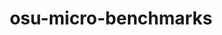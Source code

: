 ---
title: "osu-micro-benchmarks"
layout: cache
categories: [package, develop-2024-04-21]
meta: {"versions": ["7.3"], "compilers": ["gcc@=7.3.1"], "oss": ["amzn2"], "platforms": ["linux"], "targets": ["aarch64", "neoverse_n1"], "stacks": ["aws-isc-aarch64", "root"], "num_specs": 2, "num_specs_by_stack": {"aws-isc-aarch64": 2, "root": 2}}
spec_details: [{"hash": "sxwj4gjwe5jgugv2nkyi3fc3lz6o4rwc", "compiler": "gcc@=7.3.1", "versions": ["7.3"], "os": "amzn2", "platform": "linux", "target": "neoverse_n1", "variants": ["build_system=autotools", "~cuda", "~graphing", "~papi", "~rocm"], "stacks": ["aws-isc-aarch64", "root"], "size": "-", "tarball": "https://binaries.spack.io/releases/develop-2024-04-21/build_cache/linux-amzn2-neoverse_n1/gcc-7.3.1/osu-micro-benchmarks-7.3/linux-amzn2-neoverse_n1-gcc-7.3.1-osu-micro-benchmarks-7.3-sxwj4gjwe5jgugv2nkyi3fc3lz6o4rwc.spack"}, {"hash": "fvclj63h7ur7zfxigxq5bf7wkxcwqd3h", "compiler": "gcc@=7.3.1", "versions": ["7.3"], "os": "amzn2", "platform": "linux", "target": "aarch64", "variants": ["build_system=autotools", "~cuda", "~graphing", "~papi", "~rocm"], "stacks": ["aws-isc-aarch64", "root"], "size": "-", "tarball": "https://binaries.spack.io/releases/develop-2024-04-21/build_cache/linux-amzn2-aarch64/gcc-7.3.1/osu-micro-benchmarks-7.3/linux-amzn2-aarch64-gcc-7.3.1-osu-micro-benchmarks-7.3-fvclj63h7ur7zfxigxq5bf7wkxcwqd3h.spack"}]
---